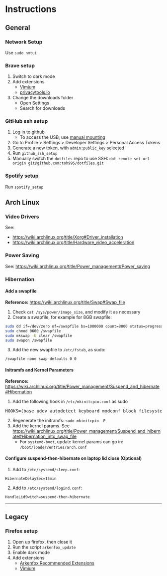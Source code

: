 # Instructions

## General

### Network Setup
Use `sudo nmtui`

### Brave setup
1. Switch to dark mode
2. Add extensions
	- [Vimium](https://chrome.google.com/webstore/detail/vimium/dbepggeogbaibhgnhhndojpepiihcmeb?hl=en)
	- [privacytools.io](https://www.privacytools.io/#browser-addons)
3. Change the downloads folder
	- Open Settings
	- Search for downloads

### GitHub ssh setup
1. Log in to github
	- To access the USB, use [manual mounting](https://wiki.archlinux.org/title/USB_storage_devices#Manual_mounting)
2. Go to Profile > Settings > Developer Settings > Personal Access Tokens
3. Generate a new token, with `admin:public_key` selected
4. Run `github_ssh_setup`
5. Manually switch the `dotfiles` repo to use SSH: `dot remote set-url origin git@github.com:toh995/dotfiles.git`

### Spotify setup
Run `spotify_setup`

## Arch Linux

### Video Drivers
See:
- https://wiki.archlinux.org/title/Xorg#Driver_installation
- https://wiki.archlinux.org/title/Hardware_video_acceleration

### Power Saving
See: https://wiki.archlinux.org/title/Power_management#Power_saving

### Hibernation
#### Add a swapfile
**Reference:** https://wiki.archlinux.org/title/Swap#Swap_file

1. Check `cat /sys/power/image_size`, and modify it as necessary
2. Create a swapfile, for example for 8GB swapfile:
```bash
sudo dd if=/dev/zero of=/swapfile bs=1000000 count=8000 status=progress
sudo chmod 0600 /swapfile
sudo mkswap -U clear /swapfile
sudo swapon /swapfile
```
3. Add the new swapfile to `/etc/fstab`, as sudo:
```
/swapfile none swap defaults 0 0
```

#### Initramfs and Kernel Parameters
**Reference:** https://wiki.archlinux.org/title/Power_management/Suspend_and_hibernate#Hibernation

1. Add the following hook in `/etc/mkinitcpio.conf` as sudo
<pre>
HOOKS=(base udev autodetect keyboard modconf block filesystems <b>resume</b> fsck)
</pre>
2. Regenerate the initramfs: `sudo mkinitcpio -P`
3. Add the kernel params. See https://wiki.archlinux.org/title/Power_management/Suspend_and_hibernate#Hibernation_into_swap_file
	- For `systemd-boot`, update kernel params can go in: `/boot/loader/entries/arch.conf`

#### Configure suspend-then-hibernate on laptop lid close (Optional)
1. Add to `/etc/systemd/sleep.conf`:
```
HibernateDelaySec=15min
```
2. Add to `/etc/systemd/logind.conf`:
```
HandleLidSwitch=suspend-then-hibernate
```

---

## Legacy

### Firefox setup
1. Open up firefox, then close it
2. Run the script `arkenfox_update`
3. Enable dark mode
4. Add extensions
	- [Arkenfox Recommended Extensions](https://github.com/arkenfox/user.js/wiki/4.1-Extensions)
	- [Vimium](https://addons.mozilla.org/en-GB/firefox/addon/vimium-ff/)
